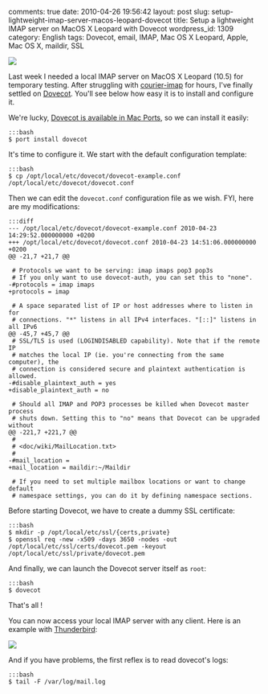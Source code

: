 comments: true
date: 2010-04-26 19:56:42
layout: post
slug: setup-lightweight-imap-server-macos-leopard-dovecot
title: Setup a lightweight IMAP server on MacOS X Leopard with Dovecot
wordpress_id: 1309
category: English
tags: Dovecot, email, IMAP, Mac OS X Leopard, Apple, Mac OS X, maildir, SSL

![](/static/uploads/2010/04/dovecot-on-macosx.png)

Last week I needed a local IMAP server on MacOS X Leopard (10.5) for temporary testing. After struggling with [courier-imap](http://www.courier-mta.org/imap/) for hours, I've finally settled on [Dovecot](http://www.dovecot.org/). You'll see below how easy it is to install and configure it.

We're lucky, [Dovecot is available in Mac Ports](http://www.macports.org/ports.php?by=name&substr=dovecot), so we can install it easily:

    :::bash
    $ port install dovecot

It's time to configure it. We start with the default configuration template:

    :::bash
    $ cp /opt/local/etc/dovecot/dovecot-example.conf /opt/local/etc/dovecot/dovecot.conf

Then we can edit the `dovecot.conf` configuration file as we wish. FYI, here are my modifications:

    :::diff
    --- /opt/local/etc/dovecot/dovecot-example.conf	2010-04-23 14:29:52.000000000 +0200
    +++ /opt/local/etc/dovecot/dovecot.conf	2010-04-23 14:51:06.000000000 +0200
    @@ -21,7 +21,7 @@

     # Protocols we want to be serving: imap imaps pop3 pop3s
     # If you only want to use dovecot-auth, you can set this to "none".
    -#protocols = imap imaps
    +protocols = imap

     # A space separated list of IP or host addresses where to listen in for
     # connections. "*" listens in all IPv4 interfaces. "[::]" listens in all IPv6
    @@ -45,7 +45,7 @@
     # SSL/TLS is used (LOGINDISABLED capability). Note that if the remote IP
     # matches the local IP (ie. you're connecting from the same computer), the
     # connection is considered secure and plaintext authentication is allowed.
    -#disable_plaintext_auth = yes
    +disable_plaintext_auth = no

     # Should all IMAP and POP3 processes be killed when Dovecot master process
     # shuts down. Setting this to "no" means that Dovecot can be upgraded without
    @@ -221,7 +221,7 @@
     #
     # <doc/wiki/MailLocation.txt>
     #
    -#mail_location =
    +mail_location = maildir:~/Maildir

     # If you need to set multiple mailbox locations or want to change default
     # namespace settings, you can do it by defining namespace sections.

Before starting Dovecot, we have to create a dummy SSL certificate:

    :::bash
    $ mkdir -p /opt/local/etc/ssl/{certs,private}
    $ openssl req -new -x509 -days 3650 -nodes -out /opt/local/etc/ssl/certs/dovecot.pem -keyout /opt/local/etc/ssl/private/dovecot.pem

And finally, we can launch the Dovecot server itself as `root`:

    :::bash
    $ dovecot

That's all !

You can now access your local IMAP server with any client. Here is an example with [Thunderbird](http://www.mozillamessaging.com/thunderbird/):

![](/static/uploads/2010/04/thunderbird-macosx-local-imap-server-config.png)

And if you have problems, the first reflex is to read dovecot's logs:

    :::bash
    $ tail -F /var/log/mail.log

